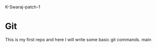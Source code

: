  K-Swaraj-patch-1
# Git
This is my first repo and here I will write some basic git commands.
 main


